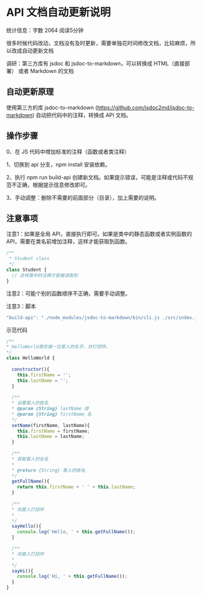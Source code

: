 # API 文档自动更新说明

统计信息：字数 2064  阅读5分钟


很多时候代码改动，文档没有及时更新，需要单独花时间修改文档，比较麻烦，所以改成自动更新文档

调研：第三方库有 jsdoc 和 jsdoc-to-markdown，可以转换成 HTML（直接部署） 或者 Markdown 的文档

## 自动更新原理

使用第三方的库 jsdoc-to-markdown (https://github.com/jsdoc2md/jsdoc-to-markdown) 自动把代码中的注释，转换成 API 文档。

## 操作步骤

0、在 JS 代码中增加标准的注释（函数或者类注释）

1、切换到 api 分支，npm install 安装依赖。

2、执行 npm run build-api 创建新文档。如果提示错误，可能是注释或代码不规范不正确，根据提示信息修改即可。

3、手动调整：删除不需要的前面部分（目录），加上需要的说明。

## 注意事项

注意1：如果是全局 API，直接执行即可。如果是类中的静态函数或者实例函数的 API，需要在类名前增加注释，这样才能获取到函数。

~~~js
/**
 * Student class
 */
class Student {
  // 这样类中的注释才能被读取到
}
~~~

注意2：可能个别的函数顺序不正确，需要手动调整。

注意3：脚本

~~~js
"build-api": "./node_modules/jsdoc-to-markdown/bin/cli.js ./src/index.js > index.md",
~~~

示范代码
~~~js
/**
* HelloWorld类存储一位客人的名字，并打招呼。
*/
class HelloWorld {
 
  constructor(){
    this.firstName = '';
    this.lastName = '';
  }
  
  /**
  * 设置客人的姓名
  * @param {String} lastName 姓
  * @param {String} firstName 名
  */
  setName(firstName, lastName){
    this.firstName = firstName;
    this.lastName = lastName;
  }
  
  /**
  * 获取客人的全名
  *
  * @return {String} 客人的姓名
  */
  getFullName(){
    return this.firstName + ' ' + this.lastName;
  }
  
  /**
  * 向客人打招呼
  *
  */
  sayHello(){
    console.log('Hello, ' + this.getFullName());
  }

  /**
  * 向客人打招呼
  *
  */
  sayHi(){
    console.log('Hi, ' + this.getFullName());
  }
}

~~~